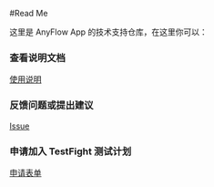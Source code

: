 #Read Me

这里是 AnyFlow App 的技术支持仓库，在这里你可以：

### 查看说明文档

[使用说明](https://github.com/AnyFlowApp/AnyFlowApp-issues/blob/master/help_Zh.md)

### 反馈问题或提出建议

[Issue](https://github.com/AnyFlowApp/AnyFlowApp-issues/issues)

###  申请加入 TestFight 测试计划
[申请表单](https://goo.gl/forms/ZctgIL0i6JJq2Quw2)
 
